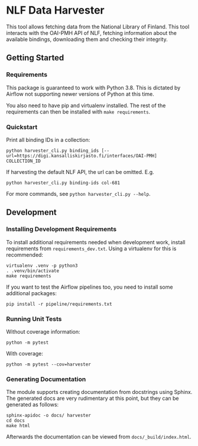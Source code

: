 # NLF Data Harvester
This tool allows fetching data from the National Library of Finland. This tool
interacts with the OAI-PMH API of NLF, fetching information about the available
bindings, downloading them and checking their integrity.

## Getting Started

### Requirements
This package is guaranteed to work with Python 3.8. This is dictated by Airflow
not supporting newer versions of Python at this time.

You also need to have pip and virtualenv installed. The rest of the
requirements can then be installed with `make requirements`.

### Quickstart
Print all binding IDs in a collection:
```
python harvester_cli.py binding_ids [--url=https://digi.kansalliskirjasto.fi/interfaces/OAI-PMH] COLLECTION_ID
```
If harvesting the default NLF API, the url can be omitted. E.g.
```
python harvester_cli.py binding-ids col-681
```

For more commands, see `python harvester_cli.py --help`.


## Development

### Installing Development Requirements
To install additional requirements needed when development work, install
requirements from `requirements_dev.txt`. Using a virtualenv for this is
recommended:
```
virtualenv .venv -p python3
. .venv/bin/activate
make requirements
```

If you want to test the Airflow pipelines too, you need to install some
additional packages:
```
pip install -r pipeline/requirements.txt
```

### Running Unit Tests
Without coverage information:
```
python -m pytest
```

With coverage:
```
python -m pytest --cov=harvester
```

### Generating Documentation
The module supports creating documentation from docstrings using Sphinx. The
generated docs are very rudimentary at this point, but they can be generated as
follows:
```
sphinx-apidoc -o docs/ harvester
cd docs
make html
```
Afterwards the documentation can be viewed from ``docs/_build/index.html``.
